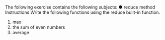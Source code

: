 The following exercise contains the following subjects:
● reduce method
Instructions
Write the following functions using the reduce built-in function.

1. max
2. the sum of even numbers
3. average
